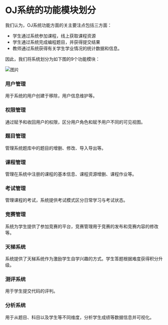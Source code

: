 # OJ系统的功能模块划分

我们认为，OJ系统功能方面的关主要注点包括三方面：

- 学生通过系统参加课程，线上获取课程资源
- 学生通过系统完成编程题目，并获得提交结果
- 教师通过系统获得有关学生学业情况的统计数据和信息。

因此，我们将系统划分为如下图的9个功能模块：

![图片](https://uploader.shimo.im/f/lwv1d1LxcVYADWzr.png!thumbnail)

### 用户管理

用于系统的用户创建于移除，用户信息维护等。

### 权限管理

通过赋予和收回用户的权限，区分用户角色和赋予用户不同的可见视图。

### 题目管理

管理系统题库中的题目的增删、修改、导入导出等。

### 课程管理

管理在系统中注册的课程的基本信息、课程资源增删、课程作业等。

### 考试管理

管理课程的考试，系统提供考试模式区分日常学习与考试状态。

### 竞赛管理

系统为学生提供了参加竞赛的平台，竞赛管理用于竞赛的发布和竞赛内容的修改等。

### 天梯系统

系统提供了天梯系统作为激励学生自学兴趣的方式。学生答题根据难度获得积分升级。

### 测评系统

用于学生提交代码的评判。

### 分析系统

用于从题目、科目以及学生等不同维度，分析学生成绩等数据信息并可视化。